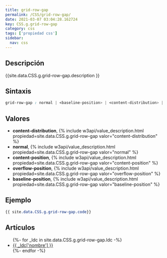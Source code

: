 ```yaml
---
title: grid-row-gap
permalink: /CSS/grid-row-gap/
date: 2021-03-07 03:04:28.162724
key: CSS.g.grid-row-gap
category: css
tags: ['propiedad css']
sidebar: 
  nav: css
---
```


## Descripción
{{site.data.CSS.g.grid-row-gap.description }}

## Sintaxis
~~~css
grid-row-gap : normal | <baseline-position> | <content-distribution> | <overflow-position>? <content-position>
~~~

## Valores
* **content-distribution**,  {% include w3api/value_description.html propiedad=site.data.CSS.g.grid-row-gap valor="content-distribution" %}
* **normal**,  {% include w3api/value_description.html propiedad=site.data.CSS.g.grid-row-gap valor="normal" %}
* **content-position**,  {% include w3api/value_description.html propiedad=site.data.CSS.g.grid-row-gap valor="content-position" %}
* **overflow-position**,  {% include w3api/value_description.html propiedad=site.data.CSS.g.grid-row-gap valor="overflow-position" %}
* **baseline-position**,  {% include w3api/value_description.html propiedad=site.data.CSS.g.grid-row-gap valor="baseline-position" %}

## Ejemplo
~~~css
{{ site.data.CSS.g.grid-row-gap.code}}
~~~

## Artículos
<ul>
{%- for _ldc in site.data.CSS.g.grid-row-gap.ldc -%}
   <li>
       <a href="{{_ldc['url'] }}">{{ _ldc['nombre'] }}</a>
   </li>
{%- endfor -%}
</ul>
